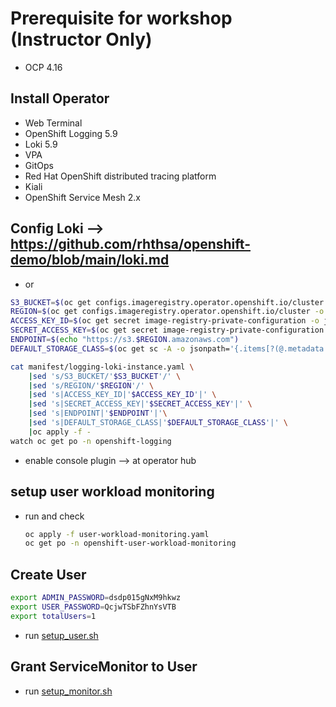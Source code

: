 # Prerequisite for workshop (Instructor Only)

- OCP 4.16

## Install Operator

- Web Terminal
- OpenShift Logging 5.9
- Loki 5.9
- VPA
- GitOps
- Red Hat OpenShift distributed tracing platform
- Kiali
- OpenShift Service Mesh 2.x

## Config Loki --> https://github.com/rhthsa/openshift-demo/blob/main/loki.md

- or

```sh
S3_BUCKET=$(oc get configs.imageregistry.operator.openshift.io/cluster -o jsonpath='{.spec.storage.s3.bucket}' -n openshift-image-registry)
REGION=$(oc get configs.imageregistry.operator.openshift.io/cluster -o jsonpath='{.spec.storage.s3.region}' -n openshift-image-registry)
ACCESS_KEY_ID=$(oc get secret image-registry-private-configuration -o jsonpath='{.data.credentials}' -n openshift-image-registry|base64 -d|grep aws_access_key_id|awk -F'=' '{print $2}'|sed 's/^[ ]*//')
SECRET_ACCESS_KEY=$(oc get secret image-registry-private-configuration -o jsonpath='{.data.credentials}' -n openshift-image-registry|base64 -d|grep aws_secret_access_key|awk -F'=' '{print $2}'|sed 's/^[ ]*//')
ENDPOINT=$(echo "https://s3.$REGION.amazonaws.com")
DEFAULT_STORAGE_CLASS=$(oc get sc -A -o jsonpath='{.items[?(@.metadata.annotations.storageclass\.kubernetes\.io/is-default-class=="true")].metadata.name}')
```


  
```sh
cat manifest/logging-loki-instance.yaml \
    |sed 's/S3_BUCKET/'$S3_BUCKET'/' \
    |sed 's/REGION/'$REGION'/' \
    |sed 's|ACCESS_KEY_ID|'$ACCESS_KEY_ID'|' \
    |sed 's|SECRET_ACCESS_KEY|'$SECRET_ACCESS_KEY'|' \
    |sed 's|ENDPOINT|'$ENDPOINT'|'\
    |sed 's|DEFAULT_STORAGE_CLASS|'$DEFAULT_STORAGE_CLASS'|' \
    |oc apply -f -
watch oc get po -n openshift-logging
```

- enable console plugin --> at operator hub

## setup user workload monitoring
- run and check
  ```sh
  oc apply -f user-workload-monitoring.yaml
  oc get po -n openshift-user-workload-monitoring
  ```

## Create User

```sh
export ADMIN_PASSWORD=dsdp015gNxM9hkwz
export USER_PASSWORD=QcjwTSbFZhnYsVTB
export totalUsers=1
```

- run [setup_user.sh](bin/setup_user.sh)


## Grant ServiceMonitor to User
- run [setup_monitor.sh](bin/setup_monitor.sh)  